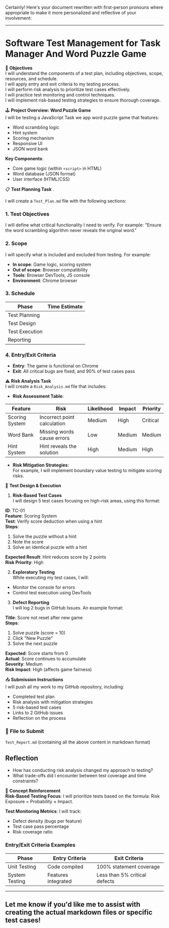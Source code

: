 Certainly! Here's your document rewritten with first-person pronouns where appropriate to make it more personalized and reflective of your involvement:

---

# Software Test Management for Task Manager And Word Puzzle Game

🎯 **Objectives**  
I will understand the components of a test plan, including objectives, scope, resources, and schedule.  
I will apply entry and exit criteria to my testing process.  
I will perform risk analysis to prioritize test cases effectively.  
I will practice test monitoring and control techniques.  
I will implement risk-based testing strategies to ensure thorough coverage.

🕹️ **Project Overview: Word Puzzle Game**  
I will be testing a JavaScript Task we app word puzzle game that features:  

- Word scrambling logic  
- Hint system  
- Scoring mechanism  
- Responsive UI  
- JSON word bank  

**Key Components**:  
- Core game logic (within `<script>` in HTML)  
- Word database (JSON format)  
- User interface (HTML/CSS)  

📋 **Test Planning Task**  .  

I will create a `Test_Plan.md` file with the following sections:

### 1. Test Objectives  
I will define what critical functionality I need to verify. For example: "Ensure the word scrambling algorithm never reveals the original word."

### 2. Scope  
I will specify what is included and excluded from testing. For example:  
- **In scope**: Game logic, scoring system  
- **Out of scope**: Browser compatibility  
- **Tools**: Browser DevTools, JS console  
- **Environment**: Chrome browser  

### 3. Schedule  
| Phase             | Time Estimate           |  
|-------------------|-------------------------|  
| Test Planning     |                         |  
| Test Design       |                         |  
| Test Execution    |                         |  
| Reporting         |                         |  

### 4. Entry/Exit Criteria  
- **Entry**: The game is functional on Chrome  
- **Exit**: All critical bugs are fixed, and 90% of test cases pass  

⚠️ **Risk Analysis Task**  
I will create a `Risk_Analysis.md` file that includes:  

- **Risk Assessment Table**:  

| Feature           | Risk                               | Likelihood | Impact | Priority  |  
|-------------------|------------------------------------|--------------|---------|-----------|  
| Scoring System    | Incorrect point calculation        | Medium       | High    | Critical  |  
| Word Bank         | Missing words cause errors         | Low          | Medium  | Medium    |  
| Hint System       | Hint reveals the solution          | High         | Medium  | High      |  

- **Risk Mitigation Strategies**:  
  For example, I will implement boundary value testing to mitigate scoring risks.

🧪 **Test Design & Execution**  
1. **Risk-Based Test Cases**  
I will design 5 test cases focusing on high-risk areas, using this format:  

**ID**: TC-01  
**Feature**: Scoring System  
**Test**: Verify score deduction when using a hint  
**Steps**:  
1. Solve the puzzle without a hint  
2. Note the score  
3. Solve an identical puzzle with a hint  

**Expected Result**: Hint reduces score by 2 points  
**Risk Priority**: High  

2. **Exploratory Testing**  
While executing my test cases, I will:  
- Monitor the console for errors  
- Control test execution using DevTools  

3. **Defect Reporting**  
I will log 2 bugs in GitHub Issues. An example format:  

**Title**: Score not reset after new game  
**Steps**:  
1. Solve puzzle (score = 10)  
2. Click "New Puzzle"  
3. Solve the next puzzle  

**Expected**: Score starts from 0  
**Actual**: Score continues to accumulate  
**Severity**: Medium  
**Risk Impact**: High (affects game fairness)  

📤 **Submission Instructions**  
I will push all my work to my GitHub repository, including:  

- Completed test plan  
- Risk analysis with mitigation strategies  
- 5 risk-based test cases  
- Links to 2 GitHub issues  
- Reflection on the process  

### 📜 **File to Submit**  
`Test_Report.md` (containing all the above content in markdown format)  

## Reflection  
- How has conducting risk analysis changed my approach to testing?  
- What trade-offs did I encounter between test coverage and time constraints?  

🧠 **Concept Reinforcement**  
**Risk-Based Testing Focus**: I will prioritize tests based on the formula: Risk Exposure = Probability × Impact.  

**Test Monitoring Metrics**: I will track:  
- Defect density (bugs per feature)  
- Test case pass percentage  
- Risk coverage ratio  

### Entry/Exit Criteria Examples  
| Phase             | Entry Criteria                  | Exit Criteria                     |  
|-------------------|--------------------------------|----------------------------------|  
| Unit Testing      | Code compiled                   | 100% statement coverage        |  
| System Testing    | Features integrated               | Less than 5% critical defects |  

---

Let me know if you'd like me to assist with creating the actual markdown files or specific test cases!
---

